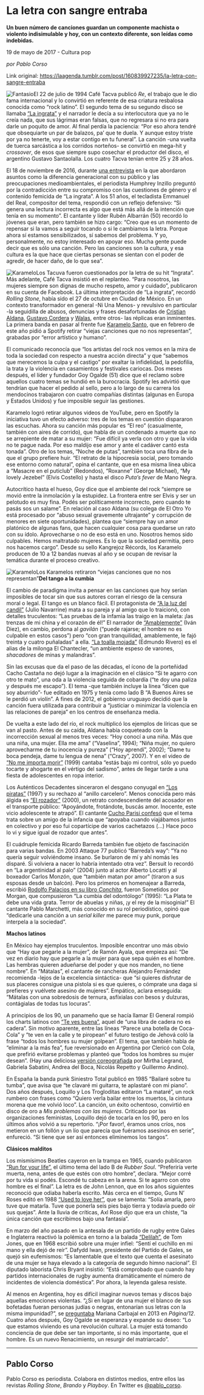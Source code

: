 # La letra con sangre entraba

**Un buen número de canciones guardan un componente machista o violento indisimulable y hoy, con un contexto diferente, son leídas como indebidas.**

19 de mayo de 2017 - Cultura pop

_por Pablo Corso_

Link original: https://laagenda.tumblr.com/post/160839927235/la-letra-con-sangre-entraba

![Fantasio](https://64.media.tumblr.com/3111f27ed81a06259560be3c1f026b0f/tumblr_inline_pjzvnzmDEJ1t6q87u_500.jpg)El 22 de julio de 1994 Café Tacva
publicó *Re*, el trabajo que le dio fama internacional y lo
convirtió en referente de esa criatura resbalosa conocida como “rock
latino”. El segundo tema de su segundo disco se llamaba [“La
ingrata”](https://www.youtube.com/watch?v=kIr8hsVTCzg) y el narrador le decía a su interlocutora que ya no
le creía nada, que sus lágrimas eran falsas, que no regresara si no
era para darle un poquito de amor. Al final perdía la paciencia:
“Por eso ahora tendré que obsequiarte un par de balazos, pa’ que
te duela. Y aunque estoy triste por ya no tenerte, voy a estar
contigo en tu funeral”. La canción -una vuelta de tuerca
sarcástica a los corridos norteños- se convirtió en mega-hit y
*crossover*, de esos que siempre supo cosechar el productor del disco, el argentino Gustavo Santaolalla. Los cuatro Tacva tenían entre 25 y
28 años.

El 18 de noviembre de 2016, durante [una
entrevista](http://www.lanacion.com.ar/1957173-cafe-tacvba-este-mundo-en-el-que-estamos-viviendo-no-funciona) en la que abordaron asuntos como la diferencia
generacional con su público y las preocupaciones medioambientales,
el periodista Humphrey Inzillo preguntó por la contradicción entre
su compromiso con las cuestiones de género y el contenido femicida
de “La ingrata”. A los 51 años, el tecladista Emmanuel del Real,
compositor del tema, respondió con un reflejo defensivo: “Si
genera una lectura incorrecta es algo que está más allá de la
intención que tenía en su momento”. El cantante y líder Rubén
Albarrán (50) recordó lo jóvenes que eran, pero también se hizo
cargo: “Creo que es un momento de repensar si la vamos a seguir
tocando o si le cambiamos la letra. Porque ahora sí estamos
sensibilizados, sí sabemos del problema. Y yo, personalmente, no
estoy interesado en apoyar eso. Mucha gente puede decir que es sólo
una canción. Pero las canciones son la cultura, y esa cultura es la
que hace que ciertas personas se sientan con el poder de agredir, de
hacer daño, de lo que sea”. 


![Karamelo](https://64.media.tumblr.com/ac9abb4ec3f6ae47e498d2d58d8831a2/tumblr_inline_pjzvnzcnyo1t6q87u_500.jpg)Los Tacuva fueron cuestionados por la letra de su hit “Ingrata”. 
Más adelante, Café Tacva insistió
en el replanteo. “Para nosotros, las mujeres siempre son dignas de
mucho respeto, amor y cuidado”, publicaron en su cuenta de
Facebook. La última interpretación de “La ingrata”, recordó
*Rolling Stone*, había sido el 27 de octubre en Ciudad de
México. En un contexto transformador en general -Ni Una Menos- y
revulsivo en particular -la seguidilla de abusos, denuncias y frases
desafortunadas de [Cristian
Aldana](http://www.rollingstone.com.ar/1980221-caso-aldana-las-denunciantes-cuentan-su-historia), [Gustavo
Cordera](http://tn.com.ar/sociedad/procesaron-gustavo-cordera-por-decir-hay-mujeres-que-necesitan-ser-violadas-para-tener-sexo_784718) y [Walas](http://www.minutouno.com/notas/1481603-un-cantante-puso-duda-la-supuesta-violacion-una-fan-luego-un-show),
entre otros- las réplicas eran inminentes. La primera banda en pasar
al frente fue [Karamelo
Santo](https://t.umblr.com/redirect?z=https%3A%2F%2Fopen.spotify.com%2Fartist%2F609ifGTYnL9iOfPI5KIzq1&t=OTA2MWRjNjczOTZkMjJjZmY2Y2ZiMzcwMGVmOTcyZjZkYzVlNGE4ZSw0ekg0RVBBOQ%3D%3D&b=t%3AXDz46txpppLgDp7rJlWQpw&p=https%3A%2F%2Flaagenda.tumblr.com%2Fpost%2F160839927235%2Fla-letra-con-sangre-entraba&m=1&ts=1705438533), que en febrero de este año pidió a Spotify retirar
“viejas canciones que no nos representan”, grabadas por “error
artístico y humano”.

El comunicado reconocía que “los
artistas del rock nos vemos en la mira de toda la sociedad con
respecto a nuestra acción directa” y que “sabemos que merecemos
la culpa y el castigo” por exaltar la infidelidad, la pedofilia, la
trata y la violencia en casamientos y festivales cariocas. Dos meses
después, el líder y fundador Goy Ogalde (51) dice que el reclamo
sobre aquellos cuatro temas se hundió en la burocracia. Spotify les
advirtió que tendrían que hacer el pedido al sello, pero a lo largo
de su carrera los mendocinos trabajaron con cuatro compañías
distintas (algunas en Europa y Estados Unidos) y fue imposible seguir
las gestiones.

Karamelo logró retirar algunos videos
de YouTube, pero en Spotify la iniciativa tuvo un efecto adverso:
tres de los temas en cuestión dispararon las escuchas. Ahora su
canción más popular es “El reo” (casualmente, también con
aires de corrido), que habla de un condenado a muerte que no se
arrepiente de matar a su mujer: “Fue difícil ya verla con otro y
que la vida no te pague nada. Por eso maldijo ese amor y ante el
cadáver cantó esta tonada”. Otro de los temas, “Noche de
putas”, también toca una fibra de la que el grupo prefiere huir.
“El retrato de la hipocresía social, pero tomando ese entorno como
natural”, opina el cantante, que en esa misma línea ubica a
“Masacre en el puticlub” (Redondos), “Roxanne” (George
Michael), “My lovely Jezebel” (Elvis Costello) y hasta el disco
*Puta’s fever* de Mano Negra.

Autocrítico hasta el hueso, Goy dice
que el ambiente del rock “siempre se movió entre la inmolación y
la estupidez. La frontera entre ser Elvis y ser un pelotudo es muy
fina. Podés ser políticamente incorrecto, pero cuando te pasás sos
un salame”. En relación al caso Aldana (su colega de El Otro Yo
está procesado por “abuso sexual gravemente ultrajante” y
corrupción de menores en siete oportunidades), plantea que “siempre
hay un amor platónico de algunas fans, que hacen cualquier cosa para
quedarse un rato con su ídolo. Aprovecharse o no de eso está en
uno. Nosotros hemos sido culpables. Hemos maltratado mujeres. Es lo
que la sociedad permitía, pero nos hacemos cargo”. Desde su sello
Kangrejoz Récords, los Karamelo producen de 10 a 12 bandas nuevas al
año y se ocupan de revisar la temática durante el proceso creativo.

![Karamelo](https://64.media.tumblr.com/35d7a6456352adbabf52ba7d8d852cbf/tumblr_inline_pjzvo0z1Gr1t6q87u_500.jpg)Los Karamelos retiraron “viejas canciones que no nos representan”**Del tango a la cumbia**

El cambio de paradigma invita a pensar
en las canciones que hoy serían imposibles de tocar sin que sus
autores corran el riesgo de la censura moral o legal. El tango es un
blanco fácil. El protagonista de [“A
la luz del candil”](http://www.todotango.com/musica/tema/1198/A-la-luz-del-candil/) (Julio Navarrine) mata a su pareja y al
amigo que lo traicionó, con detalles truculentos: “Las pruebas de
la infamia las traigo en la maleta: ¡las trenzas de mi china y el
corazón de él!” El narrador de [“Amablemente”](http://www.todotango.com/musica/tema/1056/Amablemente/)
(Iván Diez), en cambio, perdona al *gavilán* (“puede
rajarse; el hombre no es culpable en estos casos”) pero “con gran
tranquilidad, amablemente, le fajó treinta y cuatro puñaladas” a
ella. [“La
toalla mojada”](http://www.todotango.com/musica/tema/3842/La-toalla-mojada/) (Edmundo Rivero) es el alias de la milonga El
Chantecler, “un ambiente espeso de varones, *shacadores* de
minas y malandras”. 

Sin las excusas que da el paso de las
décadas, el ícono de la porteñidad Cacho Castaña no dejó lugar a
la imaginación en el clásico “Si te agarro con otro te mato”,
una oda a la violencia seguida de cobardía  (“te doy una paliza y
después me escapo”). El tema -que también incluye la línea
“dicen que soy aburrido”- fue editado en 1975 y tenía como lado
B “A Buenos Aires se le perdió un violín”. A fines de 2012, el
gobierno uruguayo decidió que la canción fuera utilizada para
contribuir a “justiciar o minimizar la violencia en las relaciones
de pareja” en los centros de enseñanza media.

De vuelta a este lado del río, el rock
multiplicó los ejemplos de líricas que se van al pasto. Antes de su
caída, Aldana había coqueteado con la incorrección sexual al menos
tres veces: “Hoy conocí a una niña. Más que una niña, una
mujer. Ella me ama” (“Vaselina”, 1994); “Niña mujer, no
quiero aprovecharme de tu inocencia y pureza” (“Hoy aprendí”,
2002); “Dame tu boca pendeja, dame tu lengua de nena” (“Crazy”,
2007). Y en el video de [“No
me importa morir”](https://www.youtube.com/watch?v=xpMM6bk27XM) (1999) cantaba “estás bajo mi control,
sólo yo puedo tocarte y ahogarte en el vértigo del sadismo”,
antes de llegar tarde a una fiesta de adolescentes en ropa interior.

Los Auténticos Decadentes sinceraron
el desgano conyugal en [“Los
piratas”](https://www.youtube.com/watch?v=e1eQNyuhQ38) (1997) y su rechazo al “anillo carcelero”. Menos
conocida pero más álgida es [“El
rozador”](https://t.umblr.com/redirect?z=https%3A%2F%2Fopen.spotify.com%2Ftrack%2F1b4UTCe55XU0tXlCJYLuVV&t=NGQwYTRkN2MxZWJlNTY0NjQyOTVkZTdkNDBkZDJjMWE2NWFkNjJiMCw0ekg0RVBBOQ%3D%3D&b=t%3AXDz46txpppLgDp7rJlWQpw&p=https%3A%2F%2Flaagenda.tumblr.com%2Fpost%2F160839927235%2Fla-letra-con-sangre-entraba&m=1&ts=1705438533) (2000), un retrato condescendiente del acosador en el
transporte público: “Apoyándote, frotándote, buscás amor.
Inocente, este vicio adolescente te atrapó”. El cantante [Cucho
Parisi confesó](http://www.archivo.pagina12.com.ar/2000/00-10/00-10-20/pag25.htm) que el tema trata sobre un amigo de la infancia
que “apoyaba cuando viajábamos juntos en colectivo y por eso fui
copartícipe de varios cachetazos (…) Hace poco lo vi y sigue igual
de rozador que antes”.

El cuádruple femicida Ricardo Barreda
también fue objeto de fascinación para varias bandas. En 2003
Attaque 77 publicó “Barreda’s way”: “Ya no quería seguir
volviéndome insano. Se burlaron de mí y ahí nomás les disparé.
Si volviera a nacer lo habría intentado otra vez”. Bersuit lo
recordó en “La argentinidad al palo” (2004) junto al actor
Alberto Locatti y al boxeador Carlos Monzón, que “también matan
por amor” (tiraron a sus esposas desde un balcón). Pero los
primeros en homenajear a Barreda, escribió [Rodolfo
Palacios en su libro *Conchita*](http://www.lanacion.com.ar/1526133-rodolfo-palacios-para-barreda-eliminar-a-esas-mujeres-fue-como-una-liberacion), fueron Sometidos por
Morgan, que compusieron “La cumbia del odontólogo” (1995): “La
Plata te debe una vida grata. Terror de abuelas y niñas, ¡y el rey
de la misoginia!” El cantante Pablo Marchetti, más conocido en su
rol periodístico, opinó que “dedicarle una canción a un *serial
killer* me parece muy punk, porque interpela a la sociedad”.

**Machos latinos**  


En México hay ejemplos truculentos.
Imposible encontrar uno más obvio que “Hay que pegarle a la
mujer”, de Ramón Ayala, que empieza así: “De vez en diario hay
que pegarle a la mujer para que sepa quién es el hombre. Las hembras
quieren adueñarse del poder y que nos manden, no tiene nombre”. En
“Mátalas”, el cantante de rancheras Alejandro Fernández
recomienda -lejos de la excelencia sintáctica- que “si quieres
disfrutar de sus placeres consigue una pistola si es que quieres, o
cómprate una daga si prefieres y vuélvete asesino de mujeres”.
Empático, aclara enseguida: “Mátalas con una sobredosis de
ternura, asfíxialas con besos y dulzuras, contágialas de todas tus
locuras”.

A principios de los 90, un panameño
que se hacía llamar El General rompió los charts latinos con [“Te
ves buena”](https://www.youtube.com/watch?v=HDkvKt4hTMY), aquel de “una libra de cadera no es cadera”.
Sin motivo aparente, entre las líneas “Parece una botella de
Coca-Cola” y “te ven en la calle y te piropean” el futuro
testigo de Jehová coló la frase “todos los hombres su mujer
golpean”. El tema, que también habla de “eliminar a la más
fea”, fue reversionado en Argentina por Clericó con Cola, que
prefirió evitarse problemas y planteó que “todos los hombres su
mujer desean”. (Hay una deliciosa [versión
coreografiada](https://www.youtube.com/watch?v=G7LyLVFd-JU) por Mirtha Legrand, Gabriela Sabatini, Andrea del
Boca, Nicolás Repetto y Guillermo Andino).

En España la banda punk Siniestro
Total publicó en 1985 “Bailaré sobre tu tumba”, que avisa que
“te clavaré mi guitarra, te aplastaré con mi piano”. Dos años
después, Loquillo y Los Trogloditas editaron “La mataré”, un
rock rumbero con frases como “Quiero verla bailar entre los
muertos, la cintura morena que me volvió loco”. La canción, un
éxito ochentoso, convirtió en disco de oro a *Mis problemas con
las mujeres*. Criticado por las organizaciones feministas,
Loquillo dejó de tocarla en los 90, pero en los últimos años
volvió a su repertorio. “¡Por favor!, éramos unos críos, nos
metieron en un follón y un lío que parecía que fuéramos asesinos
en serie”, enfureció. “Si tiene que ser así entonces eliminemos
los tangos”.

**Clásicos malditos**

Los mismísimos Beatles cayeron en la
trampa en 1965, cuando publicaron [“Run
for your life”](https://t.umblr.com/redirect?z=https%3A%2F%2Fopen.spotify.com%2Ftrack%2F3QXSxAD6tIvpHd6qnLMmzI&t=YmVlZjI1ODc2NmE1NGE2ZDExNzkxN2NkMTk3YjA4NDE0YTE2NTRiMCw0ekg0RVBBOQ%3D%3D&b=t%3AXDz46txpppLgDp7rJlWQpw&p=https%3A%2F%2Flaagenda.tumblr.com%2Fpost%2F160839927235%2Fla-letra-con-sangre-entraba&m=1&ts=1705438533), el último tema del lado B de *Rubber Soul*.
“Preferiría verte muerta, nena, antes de que estés con otro
hombre”, declara. “Mejor corré por tu vida si podés. Escondé
tu cabeza en la arena. Si te agarro con otro hombre es el final”.
La letra es de John Lennon, que en los años siguientes reconoció
que odiaba haberla escrito. Más cerca en el tiempo, Guns N’ Roses
editó en 1988 [“Used
to love her”](https://www.youtube.com/watch?v=SGQv0XvbB18), que se lamenta: “Solía amarla, pero tuve que
matarla. Tuve que ponerla seis pies bajo tierra y todavía puedo oír
sus quejas”. Ante la lluvia de críticas, Axl Rose dijo que era un
chiste, “la única canción que escribimos bajo una fantasía”.

En marzo del año pasado en la antesala de
un partido de rugby entre Gales e Inglaterra reactivó la polémica
en torno a la balada [“Delilah”](https://t.umblr.com/redirect?z=https%3A%2F%2Fopen.spotify.com%2Ftrack%2F4RahLZhxnmyMkJHaDG8kSl&t=MGIyZjQ0YzVkNDcxMjBiOTA4MjE4ZjNkMjY1MDIzNWU2ZjYxOTZkNSw0ekg0RVBBOQ%3D%3D&b=t%3AXDz46txpppLgDp7rJlWQpw&p=https%3A%2F%2Flaagenda.tumblr.com%2Fpost%2F160839927235%2Fla-letra-con-sangre-entraba&m=1&ts=1705438533),
de Tom Jones, que en 1968 escribió sobre una mujer infiel: “Sentí
el cuchillo en mi mano y ella dejó de reír”. Dafydd Iwan,
presidente del Partido de Gales, se quejó sin eufemismos: “Es
lamentable que el texto que cuenta el asesinato de una mujer se haya
elevado a la categoría de segundo himno nacional”. El diputado
laborista Chris Bryant insistió: “Está comprobado que cuando hay
partidos internacionales de rugby aumenta dramáticamente el número
de incidentes de violencia doméstica”. Por ahora, la leyenda
galesa resiste.

Al menos en Argentina, hoy es difícil
imaginar nuevos temas y discos bajo aquellas emociones violentas.
“¿Si en lugar de una mujer el blanco de sus bofetadas fueran
personas judías o negras, entonarían sus letras con la misma
impunidad?”, se [preguntaba](https://www.pagina12.com.ar/diario/sociedad/3-214018-2013-02-17.html) Mariana Carbajal en 2013 en *Página/12*. Cuatro años después,
Goy Ogalde se esperanza y expande su deseo: “Lo que estamos viviendo es
una revolución cultural. La mujer está tomando conciencia de que
debe ser tan importante, si no más importante, que el hombre. Es un
nuevo Renacimiento, un resurgir del matriarcado”.



---

 Pablo Corso
------------

 Pablo Corso es periodista. Colabora en distintos medios, entre ellos las revistas *Rolling Stone*, *Brando* y *Playboy*. En Twitter es [@pablo\_corso](https://twitter.com/pablo_corso). 

